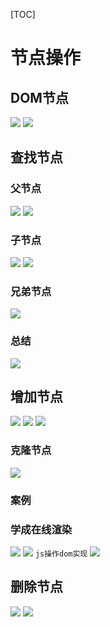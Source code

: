 [TOC]
# 节点操作
## DOM节点
![](2022-09-19-15-56-55.png)
![](2022-09-19-16-05-11.png)
## 查找节点
### 父节点
![](2022-09-19-16-37-56.png)
![](2022-09-19-16-32-27.png)
### 子节点
![](2022-09-19-16-37-37.png)
![](2022-09-19-16-37-26.png)
### 兄弟节点
![](2022-09-19-16-40-27.png)
### 总结
![](2022-09-19-16-48-02.png)
## 增加节点
![](2022-09-19-16-48-42.png)
![](2022-09-19-17-04-01.png)
![](2022-09-19-17-23-15.png)
### 克隆节点
![](2022-09-19-17-43-34.png)

### 案例
### 学成在线渲染
![](2022-09-19-17-26-09.png)
![](2022-09-19-17-26-27.png)
`js操作dom实现`
![](2022-09-19-17-30-40.png)
## 删除节点
![](2022-09-19-17-50-02.png)
![](2022-09-19-17-53-28.png)
